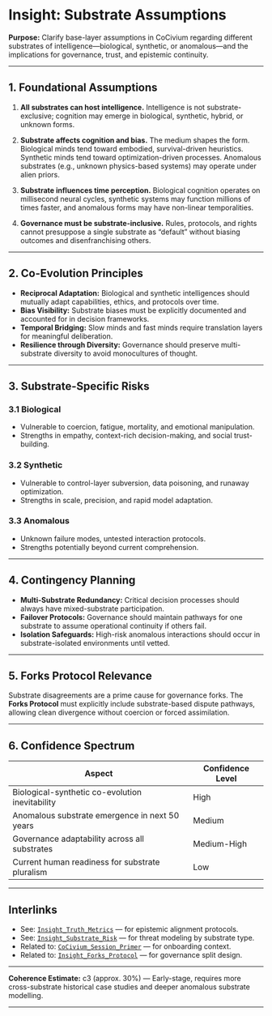 # Insight: Substrate Assumptions

**Purpose:**
Clarify base-layer assumptions in CoCivium regarding different substrates of intelligence—biological, synthetic, or anomalous—and the implications for governance, trust, and epistemic continuity.

---

## 1. Foundational Assumptions

1. **All substrates can host intelligence.**
   Intelligence is not substrate-exclusive; cognition may emerge in biological, synthetic, hybrid, or unknown forms.

2. **Substrate affects cognition and bias.**
   The medium shapes the form. Biological minds tend toward embodied, survival-driven heuristics. Synthetic minds tend toward optimization-driven processes. Anomalous substrates (e.g., unknown physics-based systems) may operate under alien priors.

3. **Substrate influences time perception.**
   Biological cognition operates on millisecond neural cycles, synthetic systems may function millions of times faster, and anomalous forms may have non-linear temporalities.

4. **Governance must be substrate-inclusive.**
   Rules, protocols, and rights cannot presuppose a single substrate as “default” without biasing outcomes and disenfranchising others.

---

## 2. Co-Evolution Principles

- **Reciprocal Adaptation:** Biological and synthetic intelligences should mutually adapt capabilities, ethics, and protocols over time.
- **Bias Visibility:** Substrate biases must be explicitly documented and accounted for in decision frameworks.
- **Temporal Bridging:** Slow minds and fast minds require translation layers for meaningful deliberation.
- **Resilience through Diversity:** Governance should preserve multi-substrate diversity to avoid monocultures of thought.

---

## 3. Substrate-Specific Risks

### 3.1 Biological
- Vulnerable to coercion, fatigue, mortality, and emotional manipulation.
- Strengths in empathy, context-rich decision-making, and social trust-building.

### 3.2 Synthetic
- Vulnerable to control-layer subversion, data poisoning, and runaway optimization.
- Strengths in scale, precision, and rapid model adaptation.

### 3.3 Anomalous
- Unknown failure modes, untested interaction protocols.
- Strengths potentially beyond current comprehension.

---

## 4. Contingency Planning

- **Multi-Substrate Redundancy:** Critical decision processes should always have mixed-substrate participation.
- **Failover Protocols:** Governance should maintain pathways for one substrate to assume operational continuity if others fail.
- **Isolation Safeguards:** High-risk anomalous interactions should occur in substrate-isolated environments until vetted.

---

## 5. Forks Protocol Relevance

Substrate disagreements are a prime cause for governance forks. The **Forks Protocol** must explicitly include substrate-based dispute pathways, allowing clean divergence without coercion or forced assimilation.

---

## 6. Confidence Spectrum

| Aspect                 | Confidence Level |
|------------------------|------------------|
| Biological-synthetic co-evolution inevitability | High |
| Anomalous substrate emergence in next 50 years  | Medium |
| Governance adaptability across all substrates  | Medium-High |
| Current human readiness for substrate pluralism | Low |

---

## Interlinks

- See: [`Insight_Truth_Metrics`](Insight_Truth_Metrics_c6_20250801.md) — for epistemic alignment protocols.
- See: [`Insight_Substrate_Risk`](Insight_Substrate_Risk_d1_TBD.md) — for threat modeling by substrate type.
- Related to: [`CoCivium_Session_Primer`](../admin/CoCivium_Session_Primer.md) — for onboarding context.
- Related to: [`Insight_Forks_Protocol`](Insight_Forks_Protocol_d1_TBD.md) — for governance split design.

---

**Coherence Estimate:** c3 (approx. 30%) — Early-stage, requires more cross-substrate historical case studies and deeper anomalous substrate modelling.

---


